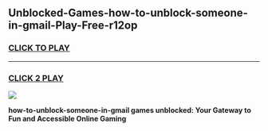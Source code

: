 
## Unblocked-Games-how-to-unblock-someone-in-gmail-Play-Free-r12op
<h3>
<a href="https://premium76.site?title=how-to-unblock-someone-in-gmail&ref=12A">CLICK TO PLAY</a></h3>
<hr>

<h3>
<a href="https://premium76.site?title=how-to-unblock-someone-in-gmail&ref=12A">CLICK 2 PLAY</a>
  
</h3>

<a href="https://premium76.site?title=how-to-unblock-someone-in-gmail&ref=12A"><img src="https://clearcache.store/games.png"></a>


**how-to-unblock-someone-in-gmail games unblocked: Your Gateway to Fun and Accessible Online Gaming**
